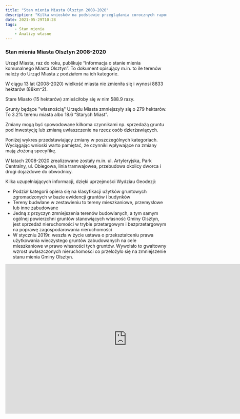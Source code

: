 ```yaml
---
title: "Stan mienia Miasta Olsztyn 2008-2020"
description: "Kilka wniosków na podstawie przeglądania corocznych raportów dot. stanu mienia komunalnego miasta Olsztyna z lat 2008-2020"
date: 2021-05-29T10:28
tags: 
    - Stan mienia
    - Analizy własne
---
```


### Stan mienia Miasta Olsztyn 2008-2020

Urząd Miasta, raz do roku, publikuje “Informacja o stanie mienia komunalnego Miasta Olsztyn”. To dokument opisujący m.in. to ile terenów należy do Urząd Miasta z podziałem na ich kategorie.

W ciągu 13 lat (2008-2020) wielkość miasta nie zmieniła się i wynosi 8833 hektarów (88km^2). 

Stare Miasto (15 hektarów) zmieściłoby się w nim 588.9 razy.

Grunty będące "własnością" Urzędu Miasta zmniejszyły się o 279 hektarów. To 3.2% terenu miasta albo 18.6 “Starych Miast”. 

Zmiany mogą być spowodowane kilkoma czynnikami np. sprzedażą gruntu pod inwestycję lub zmianą uwłaszczenie na rzecz osób dzierżawiących.

Poniżej wykres przedstawiający zmiany w poszczególnych kategoriach. Wyciągając wnioski warto pamiętać, że czynniki wpływające na zmiany mają złożoną specyfikę. 

W latach 2008-2020 zrealizowane zostały m.in. ul. Artyleryjska, Park Centralny, ul. Obiegowa, linia tramwajowea, przebudowa okolicy dworca i drogi dojazdowe do obwodnicy.

Kilka uzupełniających informacji, dzięki uprzejmości Wydziau Geodezji:
- Podział kategorii opiera się na klasyfikacji użytków gruntowych zgromadzonych w bazie ewidencji gruntów i budynków
- Tereny budwlane w zestawieniu to tereny mieszkaniowe, przemysłowe lub inne zabudowane
- Jedną z przyczyn zmniejszenia terenów budowlanych, a tym samym ogólnej powierzchni gruntów stanowiących własność Gminy Olsztyn, jest sprzedaż 
nieruchomości w trybie przetargowym i bezprzetargowym na poprawę zagospodarowania nieruchomości
- W styczniu 2019r. weszła w życie ustawa o przekształceniu prawa użytkowania wieczystego gruntów zabudowanych na cele mieszkaniowe w prawo własności
tych gruntów. Wywołało to gwałtowny wzrost uwłaszczonych nieruchomości co przełożyło się na zmniejszenie stanu mienia Gminy Olsztyn.




<iframe width="755" height="467" seamless frameborder="0" scrolling="no" src="https://docs.google.com/spreadsheets/d/e/2PACX-1vS4tDzVWHPZD7FCxwQU9vgU_nxX7OAlW_zb4CcBjV_Q1P7wf7ulH13f0iCKhc5gBYPRVDo0YRjEWRax/pubchart?oid=230746249&amp;format=interactive"></iframe>